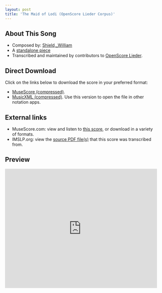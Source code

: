 ```yaml
---
layout: post
title: 'The Maid of Lodi (OpenScore Lieder Corpus)'
---
```


## About This Song

- Composed by: [Shield,_William](https://fourscoreandmore.org/openscore/lieder/Shield,_William)
- A [standalone piece](https://fourscoreandmore.org/openscore/lieder/Shield,_William/_)
- Transcribed and maintained by contributors to [OpenScore Lieder].

[OpenScore Lieder]: https://musescore.com/openscore-lieder-corpus

## Direct Download

Click on the links below to download the score in your preferred format:
- [MuseScore (compressed)](https://github.com/openscore/lieder/blob/main/scores/Shield,_William/_/The_Maid_of_Lodi/lc6445119.mscz?raw=true).
- [MusicXML (compressed)](https://github.com/openscore/lieder/blob/main/scores/Shield,_William/_/The_Maid_of_Lodi/lc6445119.mxl?raw=true). Use this version to open the file in other notation apps.

## External links

- MuseScore.com: view and listen to [this score][MuseScore], or download in a variety of formats.
- IMSLP.org: view the [source PDF file(s)][IMSLP] that this score was transcribed from.

[MuseScore]: https://musescore.com/score/6445119
[IMSLP]: https://imslp.org/wiki/Special:ReverseLookup/516852

## Preview

<iframe width="100%" height="394" src="https://musescore.com/openscore-lieder-corpus/scores/6445119/embed" frameborder="0" allowfullscreen allow="autoplay; fullscreen"></iframe>
